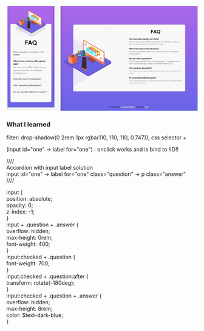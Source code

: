 ![](./screenshot.jpg)

### What I learned

filter: drop-shadow(0 2rem 1px rgba(110, 110, 110, 0.747));
css selector + 

(input id="one" -> label for="one") : onclick works and is bind to !ID!!
  
////  
Accordion with input label solution  
input id="one" -> label for="one" class="question" -> p class="answer"  
////
  
input {  
position: absolute;  
opacity: 0;  
z-index: -1;  
}  
input + .question + .answer {  
overflow: hidden;  
max-height: 0rem;  
font-weight: 400;  
}  
input:checked + .question {  
font-weight: 700;  
}  
input:checked + .question:after {  
transform: rotate(-180deg);  
}  
input:checked + .question + .answer {  
overflow: hidden;  
max-height: 8rem;  
color: $text-dark-blue;  
}  

